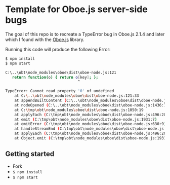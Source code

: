 # Template for Oboe.js server-side bugs

The goal of this repo is to recreate a TypeError bug in Oboe.js 2.1.4 and later
which I found with the [Oboe.js](https://github.com/jimhigson/oboe.js) library.

Running this code will produce the following Error:

```bash
$ npm install
$ npm start

C:\..\obt\node_modules\oboe\dist\oboe-node.js:121
   return function(o) { return o[key]; };
                                ^

TypeError: Cannot read property '0' of undefined
    at C:\..\obt\node_modules\oboe\dist\oboe-node.js:121:33
    at appendBuiltContent (C:\..\obt\node_modules\oboe\dist\oboe-node.js:1455:15)
    at nodeOpened (C:\..\obt\node_modules\oboe\dist\oboe-node.js:1436:7)
    at C:\tmp\obt\node_modules\oboe\dist\oboe-node.js:1050:19
    at applyEach (C:\tmp\obt\node_modules\oboe\dist\oboe-node.js:496:20)
    at emit (C:\tmp\obt\node_modules\oboe\dist\oboe-node.js:1931:7)
    at emitError (C:\tmp\obt\node_modules\oboe\dist\oboe-node.js:630:9)
    at handleStreamEnd (C:\tmp\obt\node_modules\oboe\dist\oboe-node.js:665:7)
    at applyEach (C:\tmp\obt\node_modules\oboe\dist\oboe-node.js:496:20)
    at Object.emit (C:\tmp\obt\node_modules\oboe\dist\oboe-node.js:1931:7)
```

## Getting started

- Fork
- `$ npm install`
- `$ npm start`
